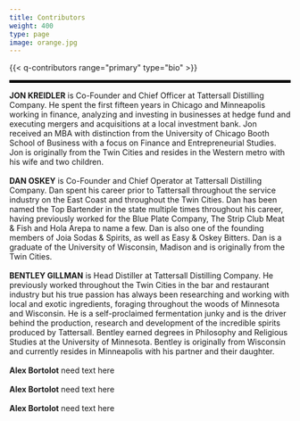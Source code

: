 ```yaml
---
title: Contributors
weight: 400
type: page
image: orange.jpg
---
```

{{< q-contributors range="primary" type="bio" >}}

<hr style="border: 2px solid black;" />

**JON KREIDLER** is Co-Founder and Chief Officer at Tattersall Distilling Company.  He spent the first fifteen years in Chicago and Minneapolis working in finance, analyzing and investing in businesses at hedge fund and executing mergers and acquisitions at a local investment bank.  Jon received an MBA with distinction from the University of Chicago Booth School of Business with a focus on Finance and Entrepreneurial Studies.  Jon is originally from the Twin Cities and resides in the Western metro with his wife and two children.
<br>
<br>
**DAN OSKEY** is Co-Founder and Chief Operator at Tattersall Distilling Company.  Dan spent his career prior to Tattersall throughout the service industry on the East Coast and throughout the Twin Cities.  Dan has been named the Top Bartender in the state multiple times throughout his career, having previously worked for the Blue Plate Company, The Strip Club Meat & Fish and Hola Arepa to name a few.  Dan is also one of the founding members of Joia Sodas & Spirits, as well as Easy & Oskey Bitters. Dan is a graduate of the University of Wisconsin, Madison and is originally from the Twin Cities.
<br>
<br>
**BENTLEY GILLMAN** is Head Distiller at Tattersall Distilling Company.  He previously worked throughout the Twin Cities in the bar and restaurant industry but his true passion has always been researching and working with local and exotic ingredients, foraging throughout the woods of Minnesota and Wisconsin.  He is a self-proclaimed fermentation junky and is the driver behind the production, research and development of the incredible spirits produced by Tattersall.  Bentley earned degrees in Philosophy and Religious Studies at the University of Minnesota.  Bentley is originally from Wisconsin and currently resides in Minneapolis with his partner and their daughter.
<br>
<br>
**Alex Bortolot** need text here
<br>
<br>
**Alex Bortolot** need text here
<br>
<br>
**Alex Bortolot** need text here
